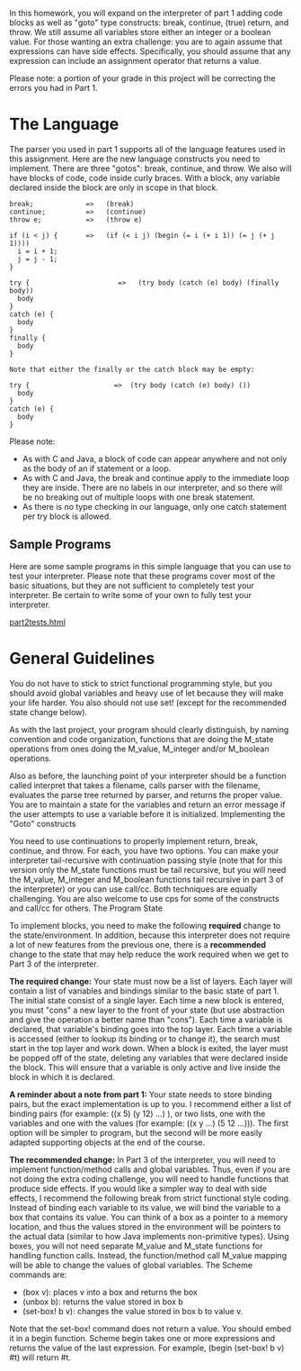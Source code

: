In this homework, you will expand on the interpreter of part 1 adding code blocks as well as "goto" type constructs: break, continue, (true) return, and throw. We still assume all variables store either an integer or a boolean value. For those wanting an extra challenge: you are to again assume that expressions can have side effects. Specifically, you should assume that any expression can include an assignment operator that returns a value.

Please note: a portion of your grade in this project will be correcting the errors you had in Part 1.
# The Language

The parser you used in part 1 supports all of the language features used in this assignment. Here are the new language constructs you need to implement.  There are three "gotos": break, continue, and throw.  We also will have blocks of code, code inside curly braces.  With a block, any variable declared inside the block are only in scope in that block.

```
break;             =>   (break)
continue;          =>   (continue)
throw e;           =>   (throw e)

if (i < j) {       =>   (if (< i j) (begin (= i (+ i 1)) (= j (+ j 1))))
  i = i + 1;
  j = j - 1;
}

try {                      =>   (try body (catch (e) body) (finally body))
  body
}
catch (e) {
  body
}
finally {
  body
}

Note that either the finally or the catch block may be empty:

try {                     =>  (try body (catch (e) body) ())
  body
}
catch (e) {
  body
}
```

Please note:

- As with C and Java, a block of code can appear anywhere and not only as the body of an if statement or a loop.
- As with C and Java, the break and continue apply to the immediate loop they are inside. There are no labels in our interpreter, and so there will be no breaking out of multiple loops with one break statement.
- As there is no type checking in our language, only one catch statement per try block is allowed.

## Sample Programs

Here are some sample programs in this simple language that you can use to test your interpreter. Please note that these programs cover most of the basic situations, but they are not sufficient to completely test your interpreter. Be certain to write some of your own to fully test your interpreter.

[part2tests.html](https://canvas.case.edu/courses/41188/files/7412651/download?wrap=1)

# General Guidelines

You do not have to stick to strict functional programming style, but you should avoid global variables and heavy use of let because they will make your life harder. You also should not use set! (except for the recommended state change below).

As with the last project, your program should clearly distinguish, by naming convention and code organization, functions that are doing the M_state operations from ones doing the M_value, M_integer and/or M_boolean operations.

Also as before, the launching point of your interpreter should be a function called interpret that takes a filename, calls parser with the filename, evaluates the parse tree returned by parser, and returns the proper value. You are to maintain a state for the variables and return an error message if the user attempts to use a variable before it is initialized.
Implementing the "Goto" constructs

You need to use continuations to properly implement return, break, continue, and throw. For each, you have two options. You can make your interpreter tail-recursive with continuation passing style (note that for this version only the M_state functions must be tail recursive, but you will need the M_value, M_integer and M_boolean functions tail recursive in part 3 of the interpreter) or you can use call/cc. Both techniques are equally challenging. You are also welcome to use cps for some of the constructs and call/cc for others.
The Program State

To implement blocks, you need to make the following **required** change to the state/environment. In addition, because this interpreter does not require a lot of new features from the previous one, there is a **recommended** change to the state that may help reduce the work required when we get to Part 3 of the interpreter.

**The required change:** Your state must now be a list of layers. Each layer will contain a list of variables and bindings similar to the basic state of part 1. The initial state consist of a single layer. Each time a new block is entered, you must "cons" a new layer to the front of your state (but use abstraction and give the operation a better name than "cons"). Each time a variable is declared, that variable's binding goes into the top layer. Each time a variable is accessed (either to lookup its binding or to change it), the search must start in the top layer and work down. When a block is exited, the layer must be popped off of the state, deleting any variables that were declared inside the block.  This will ensure that a variable is only active and live inside the block in which it is declared.

**A reminder about a note from part 1:** Your state needs to store binding pairs, but the exact implementation is up to you. I recommend either a list of binding pairs (for example: ((x 5) (y 12) ...) ), or two lists, one with the variables and one with the values (for example: ((x y ...) (5 12 ...))). The first option will be simpler to program, but the second will be more easily adapted supporting objects at the end of the course.

**The recommended change:** In Part 3 of the interpreter, you will need to implement function/method calls and global variables. Thus, even if you are not doing the extra coding challenge, you will need to handle functions that produce side effects. If you would like a simpler way to deal with side effects, I recommend the following break from strict functional style coding. Instead of binding each variable to its value, we will bind the variable to a box that contains its value. You can think of a box as a pointer to a memory location, and thus the values stored in the environment will be pointers to the actual data (similar to how Java implements non-primitive types). Using boxes, you will not need separate M_value and M_state functions for handling function calls. Instead, the function/method call M_value mapping will be able to change the values of global variables. The Scheme commands are:

- (box v): places v into a box and returns the box
- (unbox b): returns the value stored in box b
- (set-box! b v): changes the value stored in box b to value v.

Note that the set-box! command does not return a value. You should embed it in a begin function. Scheme begin takes one or more expressions and returns the value of the last expression. For example, (begin (set-box! b v) #t) will return #t.
